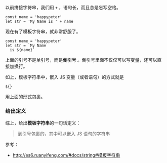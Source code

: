以前拼接字符串，我们用 `+` ，语句长，而且总是忘写空格。

```
const name = 'happypeter'
let str = 'My Name is ' + name
```

现在有了模板字符串，就非常舒服了。

```
const name = 'happypeter'
let str = `My Name
  is ${name}`
```

上面的引号不是单引号，而是**倒引号** 。倒引号里面不仅仅可以写变量，还可以直接加换行。

如上，模板字符串中，嵌入 JS 变量（或者语句）的方式就是

```
${}
```

用上面的形式包裹。


### 给出定义

综上，给出**模板字符串**的一句话定义：

>到引号包裹的，其中可以嵌入 JS 语句的字符串

参考：

- http://es6.ruanyifeng.com/#docs/string#模板字符串
